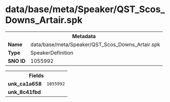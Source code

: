 <h1>data/base/meta/Speaker/QST_Scos_Downs_Artair.spk</h1><table><tr><th colspan="100%">Metadata</th></tr><tr><td><b>Name</b></td><td>data/base/meta/Speaker/QST_Scos_Downs_Artair.spk</td></tr><tr><td><b>Type</b></td><td>SpeakerDefinition</td></tr><tr><td><b>SNO ID</b></td><td>1055992</td></tr></table>

<table><tr><th colspan="100%">Fields</th></tr><tr><td><b>unk_ca1a658</b></td><td><code>1055992</code></td></tr><tr><td><b>unk_8c41fbd</b></td><td></td></tr></table>

